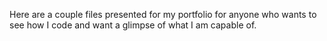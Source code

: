 Here are a couple files presented for my portfolio for anyone who wants to see how I code and want a glimpse of what I am capable of.
